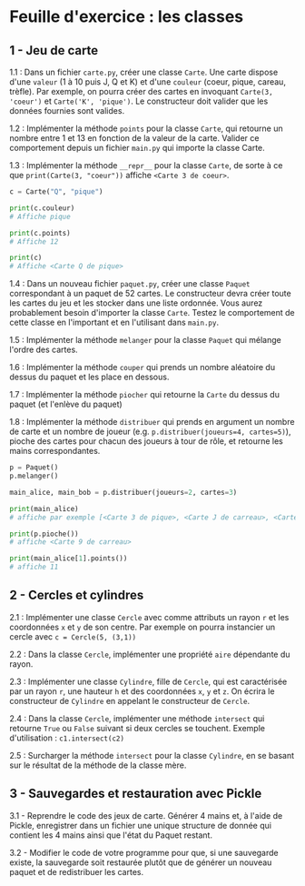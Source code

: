 # Feuille d'exercice : les classes

## 1 - Jeu de carte

1.1 : Dans un fichier `carte.py`, créer une classe `Carte`. Une carte dispose d'une `valeur` (1 à 10 puis J, Q et K) et d'une `couleur` (coeur, pique, careau, trèfle). Par exemple, on pourra créer des cartes en invoquant `Carte(3, 'coeur')` et `Carte('K', 'pique')`. Le constructeur doit valider que les données fournies sont valides.

1.2 : Implémenter la méthode `points` pour la classe `Carte`, qui retourne un nombre entre 1 et 13 en fonction de la valeur de la carte. Valider ce comportement depuis un fichier `main.py` qui importe la classe Carte.

1.3 : Implémenter la méthode `__repr__` pour la classe `Carte`, de sorte à ce que `print(Carte(3, "coeur"))` affiche `<Carte 3 de coeur>`.

```python
c = Carte("Q", "pique")

print(c.couleur)
# Affiche pique

print(c.points)
# Affiche 12

print(c)
# Affiche <Carte Q de pique>
```

1.4 : Dans un nouveau fichier `paquet.py`, créer une classe `Paquet` correspondant à un paquet de 52 cartes. Le constructeur devra créer toute les cartes du jeu et les stocker dans une liste ordonnée. Vous aurez probablement besoin d'importer la classe `Carte`. Testez le comportement de cette classe en l'important et en l'utilisant dans `main.py`.

1.5 : Implémenter la méthode `melanger` pour la classe `Paquet` qui mélange l'ordre des cartes.

1.6 : Implémenter la méthode `couper` qui prends un nombre aléatoire du dessus du paquet et les place en dessous.

1.7 : Implémenter la méthode `piocher` qui retourne la `Carte` du dessus du paquet (et l'enlève du paquet)

1.8 : Implémenter la méthode `distribuer` qui prends en argument un nombre de carte et un nombre de joueur (e.g. `p.distribuer(joueurs=4, cartes=5)`), pioche des cartes pour chacun des joueurs à tour de rôle, et retourne les mains correspondantes.


```python
p = Paquet()
p.melanger()

main_alice, main_bob = p.distribuer(joueurs=2, cartes=3)

print(main_alice)
# affiche par exemple [<Carte 3 de pique>, <Carte J de carreau>, <Carte 1 de trefle>]

print(p.pioche())
# affiche <Carte 9 de carreau>

print(main_alice[1].points())
# affiche 11
```

## 2 - Cercles et cylindres

2.1 : Implémenter une classe `Cercle` avec comme attributs un rayon `r` et les coordonnées `x` et `y` de son centre. Par exemple on pourra instancier un cercle avec `c = Cercle(5, (3,1))`

2.2 : Dans la classe `Cercle`, implémenter une propriété `aire` dépendante du rayon.

2.3 : Implémenter une classe `Cylindre`, fille de `Cercle`, qui est caractérisée par un rayon `r`, une hauteur `h` et des coordonnées `x`, `y` et `z`. On écrira le constructeur de `Cylindre` en appelant le constructeur de `Cercle`.

2.4 : Dans la classe `Cercle`, implémenter une méthode `intersect` qui retourne `True` ou `False` suivant si deux cercles se touchent. Exemple d'utilisation : `c1.intersect(c2)`

2.5 : Surcharger la méthode `intersect` pour la classe `Cylindre`, en se basant sur le résultat de la méthode de la classe mère.


## 3 - Sauvegardes et restauration avec Pickle

3.1 - Reprendre le code des jeux de carte. Générer 4 mains et, à l'aide de Pickle, enregistrer dans un fichier une unique structure de donnée qui contient les 4 mains ainsi que l'état du Paquet restant.

3.2 - Modifier le code de votre programme pour que, si une sauvegarde existe, la sauvegarde soit restaurée plutôt que de générer un nouveau paquet et de redistribuer les cartes.
